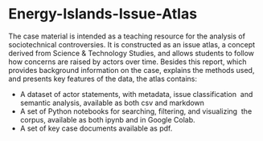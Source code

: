 # Energy-Islands-Issue-Atlas

The case material is intended as a teaching resource for the analysis of sociotechnical controversies. It is constructed as an issue atlas, a concept derived from Science & Technology Studies, and allows students to follow how concerns are raised by actors over time. Besides this report, which provides background information on the case, explains the methods used, and presents key features of the data, the atlas contains:

- A dataset of actor statements, with metadata, issue classification  and semantic analysis, available as both csv and markdown
- A set of Python notebooks for searching, filtering, and visualizing  the corpus, available as both ipynb and in Google Colab.
- A set of key case documents available as pdf.
